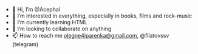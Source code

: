 - 👋 Hi, I’m @Acephal
- 👀 I’m interested in everything, especially in books, films and rock-music
- 🌱 I’m currently learning HTML
- 💞️ I’m looking to collaborate on anything
- 📫 How to reach me olegne4iparenka@gmail.com, @filatovssv (telegram)

<!---
Acephal/Acephal is a ✨ special ✨ repository because its `README.md` (this file) appears on your GitHub profile.
You can click the Preview link to take a look at your changes.
--->
